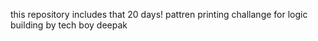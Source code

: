 this repository includes that 20 days! pattren printing challange for logic building by tech boy deepak 
